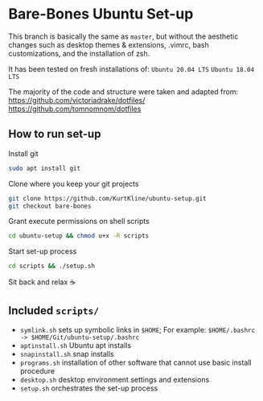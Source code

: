 # Bare-Bones Ubuntu Set-up
This branch is basically the same as `master`, but without the aesthetic changes such as desktop themes & extensions, .vimrc, bash customizations, and the installation of zsh.

It has been tested on fresh installations of: 
`Ubuntu 20.04 LTS` 
`Ubuntu 18.04 LTS`

The majority of the code and structure were taken and adapted from:  
https://github.com/victoriadrake/dotfiles/  
https://github.com/tomnomnom/dotfiles

## How to run set-up
Install git  
```sh
sudo apt install git
```

Clone where you keep your git projects  
```sh
git clone https://github.com/KurtKline/ubuntu-setup.git
git checkout bare-bones 
```

Grant execute permissions on shell scripts  
```sh
cd ubuntu-setup && chmod u+x -R scripts
```

Start set-up process  
```sh
cd scripts && ./setup.sh
```

Sit back and relax ☕

## Included `scripts/`

- `symlink.sh` sets up symbolic links in `$HOME`; For example: `$HOME/.bashrc -> $HOME/Git/ubuntu-setup/.bashrc`
- `aptinstall.sh` Ubuntu apt installs
- `snapinstall.sh` snap installs
- `programs.sh` installation of other software that cannot use basic install procedure
- `desktop.sh` desktop environment settings and extensions
- `setup.sh` orchestrates the set-up process
